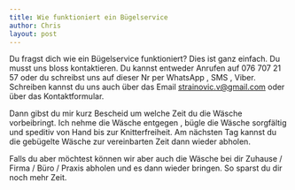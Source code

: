 ```yaml
---
title: Wie funktioniert ein Bügelservice
author: Chris
layout: post
---
```

Du fragst dich wie ein Bügelservice funktioniert?
Dies ist ganz einfach. Du musst uns bloss kontaktieren. Du kannst entweder Anrufen auf 076 707 21 57 oder du schreibst uns auf dieser Nr per WhatsApp , SMS , Viber. Schreiben kannst du uns auch über das Email [strainovic.v@gmail.com](mailto:strainovic.v@gmail.com) oder über das Kontaktformular.  
  
Dann gibst du mir kurz Bescheid um welche Zeit du die Wäsche vorbeibringt. Ich nehme die Wäsche entgegen , bügle die Wäsche sorgfältig und speditiv von Hand bis zur Knitterfreiheit. Am nächsten Tag kannst du die gebügelte Wäsche zur vereinbarten Zeit dann wieder abholen.  
  
Falls du aber möchtest können wir aber auch die Wäsche bei dir Zuhause / Firma / Büro / Praxis abholen und es dann wieder bringen. So sparst du dir noch mehr Zeit.
